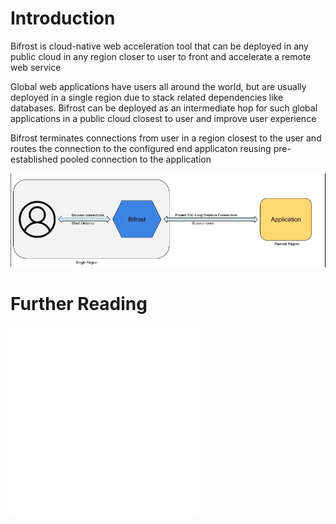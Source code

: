 # Introduction

Bifrost is cloud-native web acceleration tool that can be deployed in any public cloud in any region closer to user to front and accelerate a remote web service

Global web applications have users all around the world, but are usually deployed in a single region due to stack related dependencies like databases. Bifrost can be deployed as an intermediate hop for such global applications in a public cloud closest to user and improve user experience

Bifrost terminates connections from user in a region closest to the user and routes the connection to the configured end applicaton reusing pre-established pooled connection to the application

![basic introduction](images/bifrost_intro.jpg)


# Further Reading
![Deployment](docs/deployment.md)
![Development](docs/development.md)
